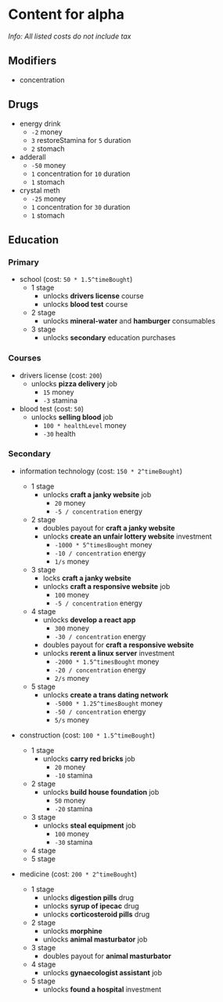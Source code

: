 # Content for alpha

*Info: All listed costs do not include tax*

## Modifiers
- concentration

## Drugs

- energy drink
  - `-2` money
  - `3` restoreStamina for `5` duration
  - `2` stomach
- adderall
  - `-50` money
  - `1` concentration for `10` duration
  - `1` stomach
- crystal meth
  - `-25` money
  - `1` concentration for `30` duration
  - `1` stomach

## Education

### Primary
- school (cost: `50 * 1.5^timeBought`)
  - 1 stage
    - unlocks **drivers license** course
    - unlocks **blood test** course
  - 2 stage
    - unlocks **mineral-water** and **hamburger** consumables
  - 3 stage
    - unlocks **secondary** education purchases

### Courses
- drivers license (cost: `200`)
  - unlocks **pizza delivery** job
    - `15` money
    - `-3` stamina
- blood test (cost: `50`)
  - unlocks **selling blood** job
    - `100 * healthLevel` money
    - `-30` health

### Secondary
- information technology (cost: `150 * 2^timeBought`)
  - 1 stage
    - unlocks **craft a janky website** job
      - `20` money
      - `-5 / concentration` energy
  - 2 stage
    - doubles payout for **craft a janky website**
    - unlocks **create an unfair lottery website** investment
      - `-1000 * 5^timesBought` money
      - `-10 / concentration` energy
      - `1/s` money
  - 3 stage
    - locks **craft a janky website**
    - unlocks **craft a responsive website** job
      - `100` money
      - `-5 / concentration` energy
  - 4 stage
    - unlocks **develop a react app**
      - `300` money
      - `-30 / concentration` energy
    - doubles payout for **craft a responsive website**
    - unlocks **rerent a linux server** investment
      - `-2000 * 1.5^timesBought` money
      - `-20 / concentration` energy
      - `2/s` money
  - 5 stage
    - unlocks **create a trans dating network**
      - `-5000 * 1.25^timesBought` money
      - `-50 / concentration` energy
      - `5/s` money

- construction (cost: `100 * 1.5^timeBought`)
  - 1 stage
    - unlocks **carry red bricks** job
      - `20` money
      - `-10` stamina
  - 2 stage
    - unlocks **build house foundation** job
      - `50` money
      - `-20` stamina
  - 3 stage
    - unlocks **steal equipment** job
      - `100` money
      - `-30` stamina
  - 4 stage
  - 5 stage

- medicine (cost: `200 * 2^timeBought`)
  - 1 stage
    - unlocks **digestion pills** drug
    - unlocks **syrup of ipecac** drug
    - unlocks **corticosteroid pills** drug
  - 2 stage
    - unlocks **morphine**
    - unlocks **animal masturbator** job
  - 3 stage
    - doubles payout for **animal masturbator**
  - 4 stage
    - unlocks **gynaecologist assistant** job
  - 5 stage
    - unlocks **found a hospital** investment